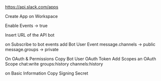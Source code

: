 https://api.slack.com/apps

Create App on Workspace

Enable Events -> true

Insert URL of the API bot

on Subscribe to bot events add Bot User Event
    message.channels -> public
    message.groups -> private
    

On OAuth & Permissions
    Copy Bot User OAuth Token
    Add Scopes an OAuth Scope
        chat:write
        groups:history
        channels:history
        

on Basic Information
    Copy Signing Secret
